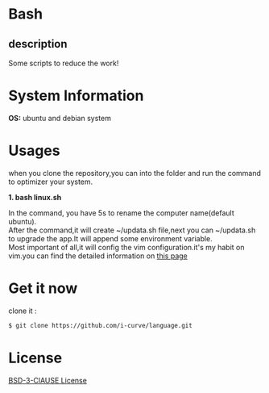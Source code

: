 # Bash

## description

Some scripts to reduce the work!

# System Information

**OS:** ubuntu and debian system

# Usages

when you clone the repository,you can into the folder and run the command to optimizer your system.

**1. bash linux.sh**

In the command, you have 5s to rename the computer name(default ubuntu).  
After the command,it will create ~/updata.sh file,next you can ~/updata.sh to upgrade the app.It will append some environment variable.  
Most important of all,it will config the vim configuration.it's my habit on vim.you can find the detailed information on [this page](https://github.com/i-curve/language/blob/master/LINUX/vim/vim.md)

# Get it now

clone it :

```bash
$ git clone https://github.com/i-curve/language.git
```

# License

[BSD-3-ClAUSE License](LICENSE)

